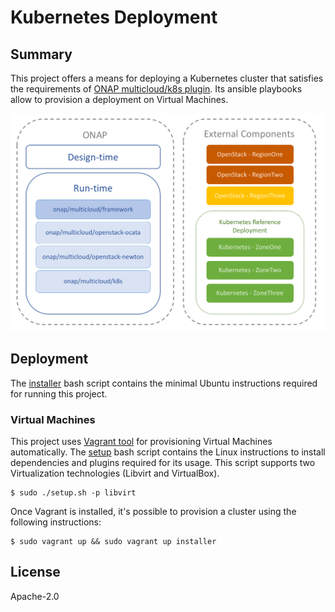 # Kubernetes Deployment

## Summary

This project offers a means for deploying a Kubernetes cluster
that satisfies the requirements of [ONAP multicloud/k8s plugin][1]. Its
ansible playbooks allow to provision a deployment on Virtual Machines.

![Diagram](../../../docs/img/diagram.png)

## Deployment

The [installer](installer.sh) bash script contains the minimal
Ubuntu instructions required for running this project.

### Virtual Machines

This project uses [Vagrant tool][2] for provisioning Virtual Machines
automatically. The [setup](setup.sh) bash script contains the
Linux instructions to install dependencies and plugins required for
its usage. This script supports two Virtualization technologies
(Libvirt and VirtualBox).

    $ sudo ./setup.sh -p libvirt

Once Vagrant is installed, it's possible to provision a cluster using
the following instructions:

    $ sudo vagrant up && sudo vagrant up installer

## License

Apache-2.0

[1]: https://git.onap.org/multicloud/k8s
[2]: https://www.vagrantup.com/
